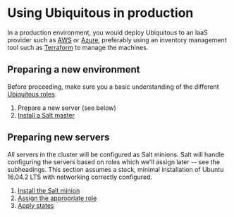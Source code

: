 # Using Ubiquitous in production

In a production environment, you would deploy Ubiquitous to an IaaS provider such as [AWS](https://aws.amazon.com/) or [Azure](https://azure.microsoft.com/), preferably using an inventory management tool such as [Terraform](https://www.terraform.io/) to manage the machines.

## Preparing a new environment

Before proceeding, make sure you a basic understanding of the different [Ubiquitous roles](../roles/).

1. Prepare a new server (see below)
2. [Install a Salt master](../roles/salt.md#installing-the-master)

## Preparing new servers

All servers in the cluster will be configured as Salt minions. Salt will handle configuring the servers based on roles which we'll assign later -- see the subheadings. This section assumes a stock, minimal installation of Ubuntu 16.04.2 LTS with networking correctly configured.

1. [Install the Salt minion](../roles/salt.md#installing-minions)
2. [Assign the appropriate role](../roles/salt.md#assigning-roles-to-minions)
3. [Apply states](../roles/salt.md#applying-states)
